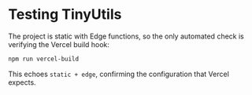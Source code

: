 # Testing TinyUtils

The project is static with Edge functions, so the only automated check is verifying the Vercel build hook:

```bash
npm run vercel-build
```

This echoes `static + edge`, confirming the configuration that Vercel expects.
